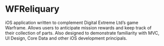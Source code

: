 # WFReliquary
iOS application written to complement Digital Extreme Ltd’s game Warframe. Allows users to anticipate mission rewards and keep track of their collection of parts. Also designed to demonstrate familiarity with MVC, UI Design, Core Data and other iOS development principals.
